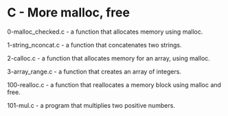 # C - More malloc, free

0-malloc_checked.c - a function that allocates memory using malloc.

1-string_nconcat.c - a function that concatenates two strings.

2-calloc.c - a function that allocates memory for an array, using malloc.

3-array_range.c - a function that creates an array of integers.

100-realloc.c - a function that reallocates a memory block using malloc and free.

101-mul.c - a program that multiplies two positive numbers.